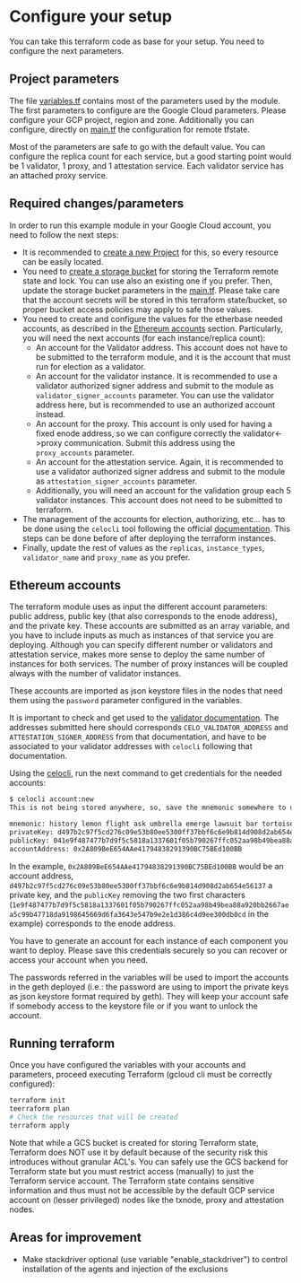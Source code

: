 # Configure your setup

You can take this terraform code as base for your setup. You need to configure the next parameters.

## Project parameters

The file [variables.tf](./variables.tf) contains most of the parameters used by the module. The first parameters to configure are the Google Cloud parameters. Please configure your GCP project, region and zone. Additionally you can configure, directly on [main.tf](./main.tf) the configuration for remote tfstate.

Most of the parameters are safe to go with the default value. You can configure the replica count for each service, but a good starting point would be 1 validator, 1 proxy, and 1 attestation service. Each validator service has an attached proxy service.

## Required changes/parameters

In order to run this example module in your Google Cloud account, you need to follow the next steps:

- It is recommended to [create a new Project](https://cloud.google.com/resource-manager/docs/creating-managing-projects) for this, so every resource can be easily located.
- You need to [create a storage bucket](https://cloud.google.com/storage/docs/creating-buckets) for storing the Terraform remote state and lock. You can use also an existing one if you prefer. Then, update the storage bucket parameters in the [main.tf](./main.tf#L9-L12). Please take care that the account secrets will be stored in this terraform state/bucket, so proper bucket access policies may apply to safe those values.
- You need to create and configure the values for the etherbase needed accounts, as described in the [Ethereum accounts](#ethereum-accounts) section. Particularly, you will need the next accounts (for each instance/replica count):
  - An account for the Validator address. This account does not have to be submitted to the terraform module, and it is the account that must run for election as a validator.
  - An account for the validator instance. It is recommended to use a validator authorized signer address and submit to the module as `validator_signer_accounts` parameter. You can use the validator address here, but is recommended to use an authorized account instead.
  - An account for the proxy. This account is only used for having a fixed enode address, so we can configure correctly the validator<->proxy communication. Submit this address using the `proxy_accounts` parameter.
  - An account for the attestation service. Again, it is recommended to use a validator authorized signer address and submit to the module as `attestation_signer_accounts` parameter.
  - Additionally, you will need an account for the validation group each 5 validator instances. This account does not need to be submitted to terraform.
- The management of the accounts for election, authorizing, etc... has to be done using the `celocli` tool following the official [documentation](https://docs.celo.org/getting-started/baklava-testnet/running-a-validator). This steps can be done before of after deploying the terraform instances.
- Finally, update the rest of values as the `replicas`, `instance_types`, `validator_name` and `proxy_name` as you prefer.

## Ethereum accounts

The terraform module uses as input the different account parameters: public address, public key (that also corresponds to the enode address), and the private key. These accounts are submitted as an array variable, and you have to include inputs as much as instances of that service you are deploying. Although you can specify different number or validators and attestation service, makes more sense to deploy the same number of instances for both services. The number of proxy instances will be coupled always with the number of validator instances.

These accounts are imported as json keystore files in the nodes that need them using the `password` parameter configured in the variables.

It is important to check and get used to the [validator documentation](https://docs.celo.org/getting-started/baklava-testnet/running-a-validator). The addresses submitted here should corresponds `CELO_VALIDATOR_ADDRESS` and `ATTESTATION_SIGNER_ADDRESS` from that documentation, and have to be associated to your validator addresses with `celocli` following that documentation.

Using the [celocli](https://www.npmjs.com/package/@celo/celocli), run the next command to get credentials for the needed accounts:

```bash
$ celocli account:new
This is not being stored anywhere, so, save the mnemonic somewhere to use this account at a later point

mnemonic: history lemon flight ask umbrella emerge lawsuit bar tortoise demand oak brave together kiss dance filter yellow scheme check victory also daring reward uphold
privateKey: d497b2c97f5cd276c09e53b80ee5300ff37bbf6c6e9b814d908d2ab654e56137
publicKey: 041e9f487477b7d9f5c5818a1337601f05b790267ffc052aa98b49bea88a920bb2667aea5c99b47718da9198645669d6fa3643e547b9e2e1d386c4d9ee300db0cd
accountAddress: 0x2A809BeE654AAe41794838291390BC75BEd100BB
```

In the example, `0x2A809BeE654AAe41794838291390BC75BEd100BB` would be an account address, `d497b2c97f5cd276c09e53b80ee5300ff37bbf6c6e9b814d908d2ab654e56137` a private key, and the `publicKey` removing the two first characters (`1e9f487477b7d9f5c5818a1337601f05b790267ffc052aa98b49bea88a920bb2667aea5c99b47718da9198645669d6fa3643e547b9e2e1d386c4d9ee300db0cd` in the example) corresponds to the enode address.

You have to generate an account for each instance of each component you want to deploy. Please save this credentials securely so you can recover or access your account when you need.

The passwords referred in the variables will be used to import the accounts in the geth deployed (i.e.: the password are using to import the private keys as json keystore format required by geth). They will keep your account safe if somebody access to the keystore file or if you want to unlock the account.

## Running terraform

Once you have configured the variables with your accounts and parameters, proceed executing Terraform (gcloud cli must be correctly configured):

```bash
terraform init
teerraform plan
# Check the resources that will be created
terraform apply
```

Note that while a GCS bucket is created for storing Terraform state, Terraform does NOT use it by default because of the security risk this introduces without granular ACL's.  You can safely use the GCS backend for Terraform state but you must restrict access (manually) to just the Terraform service account.  The Terraform state contains sensitive information and thus must not be accessible by the default GCP service account on (lesser privileged) nodes like the txnode, proxy and attestation nodes.

## Areas for improvement

- Make stackdriver optional (use variable "enable_stackdriver") to control installation of the agents and injection of the exclusions



